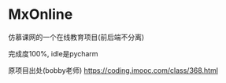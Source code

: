 # MxOnline
仿慕课网的一个在线教育项目(前后端不分离)

完成度100%, idle是pycharm

原项目出处(bobby老师)  https://coding.imooc.com/class/368.html
